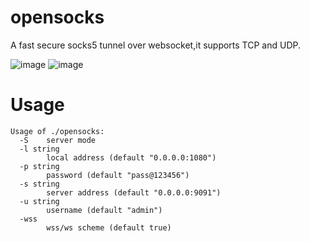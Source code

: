# opensocks

A fast secure socks5 tunnel over websocket,it supports TCP and UDP.  

![image](https://img.shields.io/badge/License-MIT-orange)
![image](https://img.shields.io/badge/License-Anti--996-red)

# Usage  

```
Usage of ./opensocks:
  -S	server mode
  -l string
    	local address (default "0.0.0.0:1080")
  -p string
    	password (default "pass@123456")
  -s string
    	server address (default "0.0.0.0:9091")
  -u string
    	username (default "admin")
  -wss
    	wss/ws scheme (default true)

```

